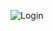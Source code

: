 ![Login](https://user-images.githubusercontent.com/53321389/93398303-7be32f00-f8a5-11ea-8998-8414a9b2766b.PNG)
